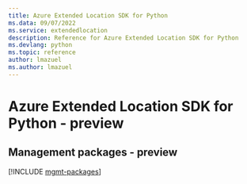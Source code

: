 ```yaml
---
title: Azure Extended Location SDK for Python
ms.data: 09/07/2022
ms.service: extendedlocation
description: Reference for Azure Extended Location SDK for Python
ms.devlang: python
ms.topic: reference
author: lmazuel
ms.author: lmazuel
---
```

# Azure Extended Location SDK for Python - preview

## Management packages - preview
[!INCLUDE [mgmt-packages](extended-location-mgmt-index.md)]